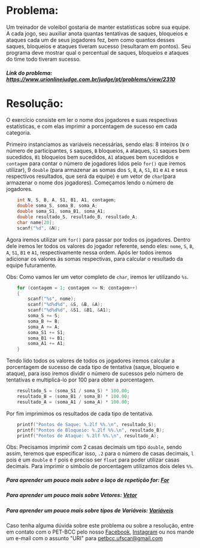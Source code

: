 # Problema:
Um treinador de voleibol gostaria de manter estatísticas sobre sua equipe. A cada jogo, seu auxiliar anota quantas tentativas de saques, bloqueios e ataques cada um de seus jogadores fez, bem como quantos desses saques, bloqueios e ataques tiveram sucesso (resultaram em pontos). Seu programa deve mostrar qual o percentual de saques, bloqueios e ataques do time todo tiveram sucesso.
 
##### Link do problema: https://www.urionlinejudge.com.br/judge/pt/problems/view/2310
 
# Resolução:
O exercício consiste em ler o nome dos jogadores e suas respectivas estatísticas, e com elas imprimir a porcentagem de sucesso em cada categoria.

Primeiro instanciamos as variáveis necessárias, sendo elas: 8 inteiros (`N` o número de participantes, `S` saques, `B` bloqueios, `A` ataques, `S1` saques bem sucedidos, `B1` bloqueios bem sucedidos, `A1` ataques bem sucedidos e `contagem` para contar o número de jogadores lidos pelo `for()` que iremos utilizar), 9 `double` (para armazenar as somas dos `S`, `B`, `A`, `S1`, `B1` e `A1` e seus respectivos resultados, que será da equipe) e um vetor de `char`(para armazenar o nome dos jogadores).
Começamos lendo o número de jogadores.

```c
    int N, S, B, A, S1, B1, A1, contagem;
    double soma_S, soma_B, soma_A;
    double soma_S1, soma_B1, soma_A1;
    double resultado_S, resultado_B, resultado_A;
    char name[20];
    scanf("%d", &N);
```
 
Agora iremos utilizar um `for()` para passar por todos os jogadores. Dentro dele iremos ler todos os valores do jogador referente, sendo eles: `nome`, `S`, `B`, `A`, `S1`, `B1` e `A1`, respectivamente nessa ordem. Após ler todos iremos adicionar os valores às somas respectivas, para calcular o resultado da equipe futuramente.

Obs: Como vamos ler um vetor completo de `char`, iremos ler utilizando `%s`.

```c
    for (contagem = 1; contagem <= N; contagem++)
    {
        scanf("%s", nome);
        scanf("%d%d%d", &S, &B, &A);
        scanf("%d%d%d", &S1, &B1, &A1);
        soma_S += S;
        soma_B += B;
        soma_A += A;
        soma_S1 += S1;
        soma_B1 += B1;
        soma_A1 += A1;
    }
```

Tendo lido todos os valores de todos os jogadores iremos calcular a porcentagem de sucesso de cada tipo de tentativa (saque, bloqueio e ataque), para isso iremos dividir o número de sucessos pelo número de tentativas e multiplicá-lo por 100 para obter a porcentagem.

```c
    resultado_S = (soma_S1 / soma_S) * 100.00;
    resultado_B = (soma_B1 / soma_B) * 100.00;
    resultado_A = (soma_A1 / soma_A) * 100.00;
```

Por fim imprimimos os resultados de cada tipo de tentativa.

```c
    printf("Pontos de Saque: %.2lf %%.\n", resultado_S);
    printf("Pontos de Bloqueio: %.2lf %%.\n", resultado_B);
    printf("Pontos de Ataque: %.2lf %%.\n", resultado_A);
```

Obs: Precisamos imprimir com 2 casas decimais um tipo `double`, sendo assim, teremos que especificar isso, `.2` para o número de casas decimais, `l` pois é um `double` e `f` pois é preciso ser `float` para poder utilizar casas decimais. Para imprimir o símbolo de porcentagem utilizamos dois deles `%%`.

##### Para aprender um pouco mais sobre o laço de repetição for: [For](http://linguagemc.com.br/a-estrutura-de-repeticao-for-em-c/)
 
##### Para aprender um pouco mais sobre Vetores: [Vetor](http://linguagemc.com.br/vetores-ou-arrays-em-linguagem-c/)

##### Para aprender um pouco mais sobre tipos de Variáveis: [Variáveis](https://en.wikipedia.org/wiki/C_data_types)
 
Caso tenha alguma dúvida sobre este problema ou sobre a resolução, entre em contato com o PET-BCC pelo nosso
[Facebook](https://www.facebook.com/petbcc/),
[Instagram](https://www.instagram.com/petbcc.ufscar/)
ou nos mande um e-mail com o assunto "URI" para  petbcc.ufscar@gmail.com

